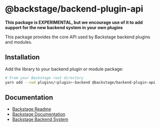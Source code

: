 # @backstage/backend-plugin-api

**This package is EXPERIMENTAL, but we encourage use of it to add support for the new backend system in your own plugins**

This package provides the core API used by Backstage backend plugins and modules.

## Installation

Add the library to your backend plugin or module package:

```bash
# From your Backstage root directory
yarn add --cwd plugins/<plugin>-backend @backstage/backend-plugin-api
```

## Documentation

- [Backstage Readme](https://github.com/backstage/backstage/blob/master/README.md)
- [Backstage Documentation](https://backstage.io/docs)
- [Backstage Backend System](https://backstage.io/docs/backend-system/)
